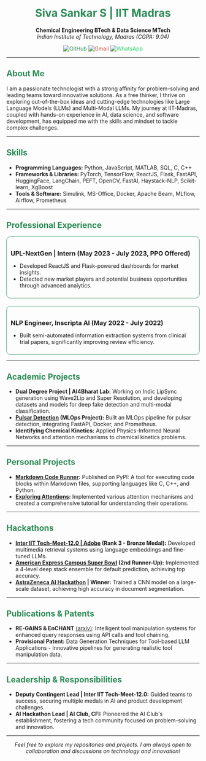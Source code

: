 <h1 align="center" style="color: #2E8B57;">Siva Sankar S | IIT Madras</h1>

<p align="center">
  <strong>Chemical Engineering BTech & Data Science MTech</strong><br>
  <em>Indian Institute of Technology, Madras (CGPA: 9.04)</em>
</p>

<p align="center">
  <a href="https://github.com/SivaSankarS365" style="text-decoration:none; color:#2E8B57;">
    <img src="https://img.shields.io/badge/GitHub-SivaSankarS365-181717?style=for-the-badge&logo=github" alt="GitHub">
  </a>
  <a href="mailto:sivasankars365@gmail.com" style="text-decoration:none; color:#D14836;">
    <img src="https://img.shields.io/badge/Gmail-sivasankars365-D14836?style=for-the-badge&logo=gmail" alt="Gmail">
  </a>
  <a href="https://wa.me/+919283217898" style="text-decoration:none; color:#25D366;">
    <img src="https://img.shields.io/badge/WhatsApp-+919283217898-25D366?style=for-the-badge&logo=whatsapp" alt="WhatsApp">
  </a>
</p>

<hr>

<h2 style="color: #2E8B57;">About Me</h2>
<p>
  I am a passionate technologist with a strong affinity for problem-solving and leading teams toward innovative solutions. As a free thinker, I thrive on exploring out-of-the-box ideas and cutting-edge technologies like Large Language Models (LLMs) and Multi-Modal LLMs. My journey at IIT-Madras, coupled with hands-on experience in AI, data science, and software development, has equipped me with the skills and mindset to tackle complex challenges.
</p>

<hr>

<h2 style="color: #2E8B57;">Skills</h2>
<ul>
  <li><strong>Programming Languages:</strong> Python, JavaScript, MATLAB, SQL, C, C++</li>
  <li><strong>Frameworks & Libraries:</strong> PyTorch, TensorFlow, ReactJS, Flask, FastAPI, HuggingFace, LangChain, PEFT, OpenCV, FastAI, Haystack-NLP, Scikit-learn, XgBoost</li>
  <li><strong>Tools & Software:</strong> Simulink, MS-Office, Docker, Apache Beam, MLflow, Airflow, Prometheus</li>
</ul>

<hr>

<h2 style="color: #2E8B57;">Professional Experience</h2>

<div style="border: 1px solid #2E8B57; border-radius: 10px; padding: 10px; margin-bottom: 20px;">
  <h3 style="margin-bottom: 5px;">UPL-NextGen | Intern (May 2023 - July 2023, PPO Offered)</h3>
  <ul>
    <li>Developed ReactJS and Flask-powered dashboards for market insights.</li>
    <li>Detected new market players and potential business opportunities through advanced analytics.</li>
  </ul>
</div>

<div style="border: 1px solid #2E8B57; border-radius: 10px; padding: 10px;">
  <h3 style="margin-bottom: 5px;">NLP Engineer, Inscripta AI (May 2022 - July 2022)</h3>
  <ul>
    <li>Built semi-automated information extraction systems from clinical trial papers, significantly improving review efficiency.</li>
  </ul>
</div>

<hr>

<h2 style="color: #2E8B57;">Academic Projects</h2>

<ul>
  <li><strong>Dual Degree Project | AI4Bharat Lab:</strong> Working on Indic LipSync generation using Wave2Lip and Super Resolution, and developing datasets and models for deep fake detection and multi-modal classification.</li>
  <li><strong><a href="https://github.com/SivaSankarS365/Pulsar-Detection.git">Pulsar Detection</a> (MLOps Project):</strong> Built an MLOps pipeline for pulsar detection, integrating FastAPI, Docker, and Prometheus.</li>
  <li><strong>Identifying Chemical Kinetics:</strong> Applied Physics-Informed Neural Networks and attention mechanisms to chemical kinetics problems.</li>
</ul>

<hr>

<h2 style="color: #2E8B57;">Personal Projects</h2>

<ul>
  <li><strong><a href="https://github.com/SivaSankarS365/Markdown-Code-Runner.git">Markdown Code Runner</a>:</strong> Published on PyPI: A tool for executing code blocks within Markdown files, supporting languages like C, C++, and Python.</li>
  <li><strong><a href="https://github.com/SivaSankarS365/Exploring-Attention.git">Exploring Attentions</a>:</strong> Implemented various attention mechanisms and created a comprehensive tutorial for understanding their operations.</li>
</ul>

<hr>

<h2 style="color: #2E8B57;">Hackathons</h2>

<ul>
  <li><strong><a href="https://github.com/SivaSankarS365/InterIIT-12-Adobe.git">Inter IIT Tech-Meet-12.0 | Adobe</a> (Rank 3 - Bronze Medal):</strong> Developed multimedia retrieval systems using language embeddings and fine-tuned LLMs.</li>
  <li><strong><a href="https://github.com/SivaSankarS365/Amex-Campus-Super-Bowl.git">American Express Campus Super Bowl</a> (2nd Runner-Up):</strong> Implemented a 4-level deep stack ensemble for default prediction, achieving top accuracy.</li>
  <li><strong><a href="https://github.com/SivaSankarS365/AstraZeneca-AI-Hackathon.git">AstraZeneca AI Hackathon</a> | Winner:</strong> Trained a CNN model on a large-scale dataset, achieving high accuracy in document segmentation.</li>
</ul>

<hr>

<h2 style="color: #2E8B57;">Publications & Patents</h2>

<ul>
  <li><strong>RE-GAINS & EnCHANT</strong> <a href="https://arxiv.org/abs/2401.15724">(arxiv)</a>: Intelligent tool manipulation systems for enhanced query responses using API calls and tool chaining.</li>
  <li><strong>Provisional Patent:</strong> Data Generation Techniques for Tool-based LLM Applications - Innovative pipelines for generating realistic tool manipulation data.</li>
</ul>

<hr>

<h2 style="color: #2E8B57;">Leadership & Responsibilities</h2>

<ul>
  <li><strong>Deputy Contingent Lead | Inter IIT Tech-Meet-12.0:</strong> Guided teams to success, securing multiple medals in AI and product development challenges.</li>
  <li><strong>AI Hackathon Lead | AI Club, CFI:</strong> Pioneered the AI Club's establishment, fostering a tech community focused on problem-solving and innovation.</li>
</ul>

<hr>

<p align="center">
  <em>Feel free to explore my repositories and projects. I am always open to collaboration and discussions on technology and innovation!</em>
</p>
